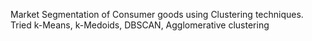 Market Segmentation of Consumer goods using Clustering techniques. 
Tried k-Means, k-Medoids, DBSCAN, Agglomerative clustering
